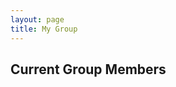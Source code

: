 ```yaml
---
layout: page
title: My Group
---
```


## Current Group Members 

<object width="750" height="450"
data="https://image.ibb.co/k70R6b/group2.jpg">
</object>



